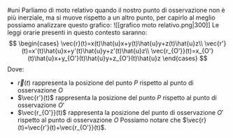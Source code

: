 #uni 
Parliamo di moto relativo quando il nostro punto di osservazione non è più inerziale, ma si muove rispetto a un altro punto, per capirlo al meglio possiamo analizzare questo grafico:
![[grafico moto relativo.png|300]]
Le leggi orarie presenti in questo contesto saranno:
$$
\begin{cases}
\vec{r}(t)=x(t)\hat{u}x+y(t)\hat{u}y+z(t)\hat{u}z\\
\vec{r'}(t)=x'(t)\hat{u}x+y'(t)\hat{u}y+z'(t)\hat{u}z\\
\vec{r_{O'}}(t)=x_{O'}(t)\hat{u}x+y_{O'}(t)\hat{u}y+z_{O'}(t)\hat{u}z
\end{cases}
$$
Dove:
- $\vec{r}(t)$ rappresenta la posizione del punto $P$ rispetto al punto di osservazione $O$
- $\vec{r'}(t)$ rappresenta la posizione del punto $P$ rispetto al punto di osservazione $O'$
- $\vec{r_{O'}}(t)$ rappresenta la posizione del punto di osservazione $O'$ rispetto al punto di osservazione $O$
Possiamo notare che $\vec{r}(t)=\vec{r'}(t)+\vec{r_{O'}}(t)$.